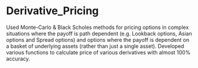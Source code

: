 # Derivative_Pricing
 Used Monte-Carlo & Black Scholes methods for pricing options in complex situations where the payoff is path dependent (e.g. Lookback options, Asian options and Spread options) and options where the payoff is dependent on a basket of underlying assets (rather than just a single asset). Developed various functions to calculate price of various derivatives with almost 100% accuracy.
